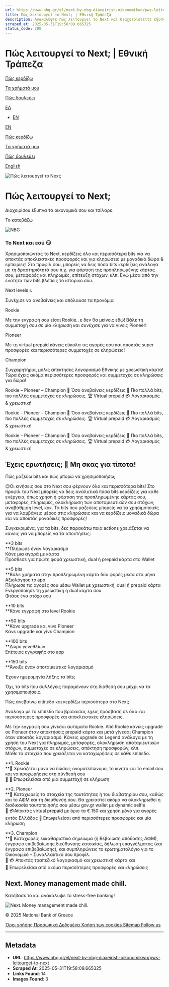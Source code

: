 ```yaml
---
url: https://www.nbg.gr/el/next-by-nbg-diaxeirish-oikonomikwn/pws-leitourgei-to-next
title: Πώς λειτουργεί το Next; | Εθνική Τράπεζα
description: Ανακαλύψτε πώς λειτουργεί το Next και διαχειριστείτε έξυπνα τα οικονομικά σας. Μπείτε στο nbg.gr και μάθετε περισσότερα!
scraped_at: 2025-05-31T19:58:09.665325
status_code: 200
---
```


# Πώς λειτουργεί το Next; | Εθνική Τράπεζα

[](/el/next-by-nbg-diaxeirish-oikonomikwn)

[Πώς κερδίζω](/el/next-by-nbg-diaxeirish-oikonomikwn/pws-kerdizeis-mesa-apo-to-next)

[Τα χρήματά μου](/el/next-by-nbg-diaxeirish-oikonomikwn/stress-free-banking)

[Πώς δουλεύει](/el/next-by-nbg-diaxeirish-oikonomikwn/pws-leitourgei-to-next)

[ΕΛ](/)

  * [EN](/)

[EN](/en)

[](/el/next-by-nbg-diaxeirish-oikonomikwn)

[Πώς κερδίζω](/el/next-by-nbg-diaxeirish-oikonomikwn/pws-kerdizeis-mesa-apo-to-next)

[Τα χρήματά μου](/el/next-by-nbg-diaxeirish-oikonomikwn/stress-free-banking)

[Πώς δουλεύει](/el/next-by-nbg-diaxeirish-oikonomikwn/pws-leitourgei-to-next)

[English](/el/next-by-nbg-diaxeirish-oikonomikwn)

![Πώς λειτουργεί το Next;](https://www.nbg.gr/-/jssmedia/Images/next-by-nbg/how-it-works/hero-2560x800.jpg?rev=c6c7bfcec6864b63beb85f6df4b9bfc4)

# Πώς λειτουργεί το Next;

Διαχειρίσου έξυπνα τα οικονομικά σου και τσίλαρε.

Το κατεβάζω

![NBG](https://www.nbg.gr/-/jssmedia/Images/next-by-nbg/general/QR-Code.png?rev=d75742861f8d46e68e5afe161e4a045a)

### Το Next και εσύ 😏

Χρησιμοποιώντας το Next, κερδίζεις όλο και περισσότερα bits για να αποκτάς αποκλειστικές προσφορές και για κληρώσεις με μοναδικά δώρα & εμπειρίες! Στο προφίλ σου, μπορείς να δεις πόσα bits κερδίζεις ανάλογα με τη δραστηριότητά σου π.χ. για φόρτιση της προπληρωμένης κάρτας σου, μεταφορές και πληρωμές, επίτευξη στόχων, κλπ. Ενώ μέσα από την ενότητα των bits βλέπεις το ιστορικό σου.

Next levels 🔝

Συνέχισε να ανεβαίνεις και απόλαυσε τα προνόμια

Rookie

Με την εγγραφή σου είσαι Rookie.. ε δεν θα μείνεις εδώ! Βάλε τη συμμετοχή σου σε μία κλήρωση και συνέχισε για να γίνεις Pioneer!

Pioneer

Με τη virtual prepaid κάνεις εύκολα τις αγορές σου και αποκτάς super προσφορές και περισσότερες συμμετοχές σε κληρώσεις!

Champion

Συγχαρητήρια, μόλις απέκτησες λογαριασμό Εθνικής με χρεωστική κάρτα! Τώρα έχεις ακόμα περισσότερες προσφορές και συμμετοχές σε κληρώσεις για δώρα!

Rookie – Pioneer – Champion 🥇 Όσο ανεβαίνεις κερδίζεις 🏅 Πιο πολλά bits, πιο πολλές συμμετοχές σε κληρώσεις. 🏆 Virtual prepaid 💳 Λογαριασμός & χρεωστική

Rookie – Pioneer – Champion 🥇 Όσο ανεβαίνεις κερδίζεις 🏅 Πιο πολλά bits, πιο πολλές συμμετοχές σε κληρώσεις. 🏆 Virtual prepaid 💳 Λογαριασμός & χρεωστική

Rookie – Pioneer – Champion 🥇 Όσο ανεβαίνεις κερδίζεις 🏅 Πιο πολλά bits, πιο πολλές συμμετοχές σε κληρώσεις. 🏆 Virtual prepaid 💳 Λογαριασμός & χρεωστική

## Έχεις ερωτήσεις; 🤔 Μη σκας για τίποτα!

Πώς μαζεύω bits και πώς μπορώ να χρησιμοποιήσω;

😉Οι κινήσεις σου στο Next σου φέρνουν όλο και περισσότερα bits! Στο προφίλ του Next μπορείς να δεις αναλυτικά πόσα bits κερδίζεις για κάθε ενέργεια, όπως χρήση ή φόρτιση της προπληρωμένης κάρτας σου, μεταφορές, πληρωμές, ολοκλήρωση των αποταμιευτικών σου στόχων, αναβάθμιση level, κοκ. Τα bits που μαζεύεις μπορείς να τα χρησιμοποιείς για να λαμβάνεις μέρος στις κληρώσεις και να κερδίζεις μοναδικά δώρα και να αποκτάς μοναδικές προσφορές!

Συγκεκριμένα, για τα bits, δες παρακάτω ποια actions χρειάζεται να κάνεις για να μπορείς να τα αποκτήσεις:

**3 bits  
**Πλήρωσε έναν λογαριασμό  
Κάνε μια αγορά με κάρτα   
Πρόσθεσε για πρώτη φορά χρεωστική, dual ή prepaid κάρτα στο Wallet

**5 bits  
**Βάλε χρήματα στην προπληρωμένη κάρτα δύο φορές μέσα στο μήνα  
Αξιολόγησε το app  
Πλήρωσε τις αγορές σου μέσω Wallet με χρεωστική, dual ή prepaid κάρτα  
Ενεργοποίησε τη χρεωστική ή dual κάρτα σου  
Φτάσε ένα στόχο σου

**10 bits  
**Κάνε εγγραφή στο level Rookie

**50 bits  
**Κάνε upgrade και γίνε Pioneer  
Κάνε upgrade και γίνε Champion

**100 bits  
**Δώρο γενεθλίων   
Επέτειος εγγραφής στο app

**150 bits  
**Άνοιξε έναν αποταμιευτικό λογαριασμό

Έχουν ημερομηνία λήξης τα bits;

Όχι, τα bits που συλλέγεις παραμένουν στη διάθεσή σου μέχρι να τα χρησιμοποιήσεις.

Πώς ανεβαίνω επίπεδο και κερδίζω περισσότερα στο Next;

Ανάλογα με το επίπεδο που βρίσκεσαι, έχεις πρόσβαση σε όλο και περισσότερες προσφορές και αποκλειστικές κληρώσεις.   
  
Με την εγγραφή σου γίνεσαι αυτόματα Rookie. Από Rookie κάνεις upgrade σε Pioneer όταν αποκτήσεις prepaid κάρτα και μετά γίνεσαι Champion όταν αποκτάς λογαριασμό. Kάνεις upgrade σε Legend ανάλογα με τη χρήση του Next για πληρωμές, μεταφορές, ολοκλήρωση αποταμιευτικών στόχων, συμμετοχές σε κληρώσεις, απόκτηση προσφορών, κλπ.  
Μάθε τα στοιχεία που χρειάζεται να καταχωρήσεις σε κάθε επίπεδο.

**1\. Rookie  
**📝 Χρειάζεται μόνο να δώσεις ονοματεπώνυμο, το κινητό και τo email σου και να προχωρήσεις στη σύνδεσή σου  
🤑 🎁 Επωφελείσαι από μια συμμετοχή σε κλήρωση 

**2\. Pioneer  
**📝 Καταχωρείς τα στοιχεία της ταυτότητας ή του διαβατηρίου σου, καθώς και το ΑΦΜ και τη διεύθυνσή σου. Θα χρειαστεί ακόμα να ολοκληρωθεί η διαδικασία ταυτοποίησής σου μέσω gov.gr wallet με dynamic selfie  
🤑 💳Αποκτάς virtual prepaid με όριο τα € 150 και χρήση μόνο για αγορές εντός Ελλάδας 🎁 Επωφελείσαι από περισσότερες προσφορές και μία κλήρωση

**3\. Champion  
**📝 Καταχωρείς εκκαθαριστικό σημείωμα (ή Βεβαίωση απόδοσης ΑΦΜ), έγγραφο επιβεβαίωσης διεύθυνσης κατοικίας, δήλωση επαγγέλματος (και έγγραφο επιβεβαίωσης), και συμπληρώνεις το ερωτηματολόγιο για το Οικονομικό – Συναλλακτικό σου προφίλ.   
🤑 💳 Αποκτάς τραπεζικό λογαριασμό και χρεωστική κάρτα και   
🎁 Επωφελείσαι από ακόμα περισσότερες προσφορές και κληρώσεις

## Next. Money management made chill. 

Κατέβασέ το και ανακάλυψε το stress-free banking!

[](https://eur01.safelinks.protection.outlook.com/?url=https%3A%2F%2Fapps.apple.com%2Fgr%2Fapp%2Fnext-by-nbg%2Fid1058862350&data=05%7C02%7Cstamatis.zervakakis%40gr.ey.com%7Cc21507c214b84e7742ea08dc7fb608e7%7C5b973f9977df4bebb27daa0c70b8482c%7C0%7C0%7C638525667036568949%7CUnknown%7CTWFpbGZsb3d8eyJWIjoiMC4wLjAwMDAiLCJQIjoiV2luMzIiLCJBTiI6Ik1haWwiLCJXVCI6Mn0%3D%7C0%7C%7C%7C&sdata=m%2FvpTeD7XFOxqknlJxUWTg4VSzI2%2FkyHEnUiRTzHifs%3D&reserved=0)[](https://eur01.safelinks.protection.outlook.com/?url=https%3A%2F%2Fplay.google.com%2Fstore%2Fapps%2Fdetails%3Fid%3Dgr.nbg.socialpay%26hl%3Den%26gl%3DUS&data=05%7C02%7Cstamatis.zervakakis%40gr.ey.com%7Cc21507c214b84e7742ea08dc7fb608e7%7C5b973f9977df4bebb27daa0c70b8482c%7C0%7C0%7C638525667036559405%7CUnknown%7CTWFpbGZsb3d8eyJWIjoiMC4wLjAwMDAiLCJQIjoiV2luMzIiLCJBTiI6Ik1haWwiLCJXVCI6Mn0%3D%7C0%7C%7C%7C&sdata=91DNNOfJQnrwFfuQ0%2BQxm2xximzp0ui33e%2FXCw8dYis%3D&reserved=0)

![Next. Money management made chill. ](https://www.nbg.gr/-/jssmedia/Images/next-by-nbg/DownloadBanners/footer-2.png?rev=4ac9ae7bc99b4795855120ed3244c0c2)

[ ](/el/idiwtes)

© 2025 National Bank of Greece

[ Όροι χρήσης ](/-/jssmedia/Files/Footer/terms_of_use)[ Προσωπικά Δεδομένα ](/el/footer/dhlwsh-prostasias-proswpikwn-dedomenwn)[ Χρήση των cookies ](/el/footer/politiki-cookies)[ Sitemap ](/el/footer/sitemap)[ Follow us ](https://eur01.safelinks.protection.outlook.com/?url=https%3A%2F%2Fwww.tiktok.com%2F%40next.by.nbg%3F_t%3D8mkSVt8XAhs%26_r%3D1&data=05%7C02%7Cstamatis.zervakakis%40gr.ey.com%7C2f660aff5b6947b4ad7b08dc7fb0ce4d%7C5b973f9977df4bebb27daa0c70b8482c%7C0%7C0%7C638525644585829691%7CUnknown%7CTWFpbGZsb3d8eyJWIjoiMC4wLjAwMDAiLCJQIjoiV2luMzIiLCJBTiI6Ik1haWwiLCJXVCI6Mn0%3D%7C0%7C%7C%7C&sdata=5394HRShCf8JdYQRlTXiCd0C08klj4nVBbstgoolfzY%3D&reserved=0)

---

## Metadata

- **URL**: https://www.nbg.gr/el/next-by-nbg-diaxeirish-oikonomikwn/pws-leitourgei-to-next
- **Scraped At**: 2025-05-31T19:58:09.665325
- **Links Found**: 14
- **Images Found**: 3
